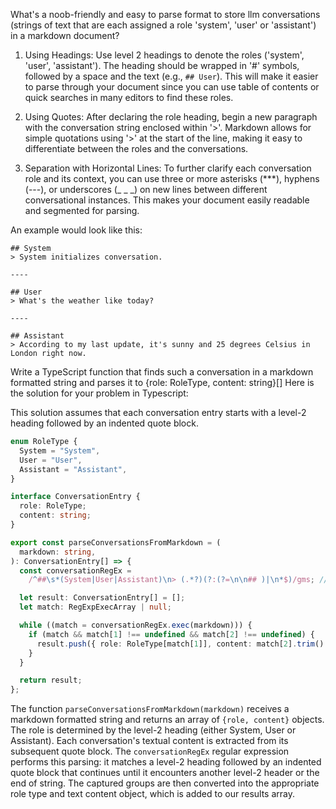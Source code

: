What's a noob-friendly and easy to parse format to store llm conversations (strings of text that are each assigned a role 'system', 'user' or 'assistant') in a markdown document?

1. Using Headings: Use level 2 headings to denote the roles ('system', 'user', 'assistant'). The heading should be wrapped in '#' symbols, followed by a space and the text (e.g., `## User`). This will make it easier to parse through your document since you can use table of contents or quick searches in many editors to find these roles.

2. Using Quotes: After declaring the role heading, begin a new paragraph with the conversation string enclosed within '>'. Markdown allows for simple quotations using '>' at the start of the line, making it easy to differentiate between the roles and the conversations.

3. Separation with Horizontal Lines: To further clarify each conversation role and its context, you can use three or more asterisks (\*\*\*), hyphens (---), or underscores (\_ \_ \_) on new lines between different conversational instances. This makes your document easily readable and segmented for parsing.

An example would look like this:

```
## System
> System initializes conversation.

----

## User
> What's the weather like today?

----

## Assistant
> According to my last update, it's sunny and 25 degrees Celsius in London right now.
```

Write a TypeScript function that finds such a conversation in a markdown formatted string and parses it to {role: RoleType, content: string}[]
Here is the solution for your problem in Typescript:

This solution assumes that each conversation entry starts with a level-2 heading followed by an indented quote block.

```typescript
enum RoleType {
  System = "System",
  User = "User",
  Assistant = "Assistant",
}

interface ConversationEntry {
  role: RoleType;
  content: string;
}

export const parseConversationsFromMarkdown = (
  markdown: string,
): ConversationEntry[] => {
  const conversationRegEx =
    /^##\s*(System|User|Assistant)\n> (.*?)(?:(?=\n\n## )|\n*$)/gms; // multiline, global and sticky

  let result: ConversationEntry[] = [];
  let match: RegExpExecArray | null;

  while ((match = conversationRegEx.exec(markdown))) {
    if (match && match[1] !== undefined && match[2] !== undefined) {
      result.push({ role: RoleType[match[1]], content: match[2].trim() });
    }
  }

  return result;
};
```

The function `parseConversationsFromMarkdown(markdown)` receives a markdown formatted string and returns an array of `{role, content}` objects. The role is determined by the level-2 heading (either System, User or Assistant). Each conversation's textual content is extracted from its subsequent quote block.
The `conversationRegEx` regular expression performs this parsing: it matches a level-2 heading followed by an indented quote block that continues until it encounters another level-2 header or the end of string. The captured groups are then converted into the appropriate role type and text content object, which is added to our results array.
